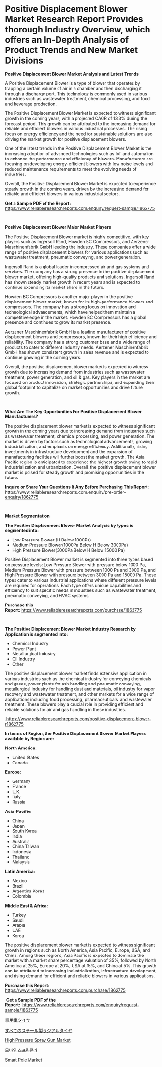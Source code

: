 <p><h1>Positive Displacement Blower Market Research Report Provides thorough Industry Overview, which offers an In-Depth Analysis of Product Trends and New Market Divisions</h1></p><p><strong>Positive Displacement Blower Market Analysis and Latest Trends</strong></p>
<p><p>A Positive Displacement Blower is a type of blower that operates by trapping a certain volume of air in a chamber and then discharging it through a discharge port. This technology is commonly used in various industries such as wastewater treatment, chemical processing, and food and beverage production.</p><p>The Positive Displacement Blower Market is expected to witness significant growth in the coming years, with a projected CAGR of 13.3% during the forecast period. This growth can be attributed to the increasing demand for reliable and efficient blowers in various industrial processes. The rising focus on energy efficiency and the need for sustainable solutions are also driving the market growth for positive displacement blowers.</p><p>One of the latest trends in the Positive Displacement Blower Market is the increasing adoption of advanced technologies such as IoT and automation to enhance the performance and efficiency of blowers. Manufacturers are focusing on developing energy-efficient blowers with low noise levels and reduced maintenance requirements to meet the evolving needs of industries.</p><p>Overall, the Positive Displacement Blower Market is expected to experience steady growth in the coming years, driven by the increasing demand for reliable and efficient blowers in various industrial sectors.</p></p>
<p><strong>Get a Sample PDF of the Report:&nbsp;</strong> <a href="https://www.reliableresearchreports.com/enquiry/request-sample/1862775">https://www.reliableresearchreports.com/enquiry/request-sample/1862775</a></p>
<p>&nbsp;</p>
<p><strong>Positive Displacement Blower Major Market Players</strong></p>
<p><p>The Positive Displacement Blower market is highly competitive, with key players such as Ingersoll Rand, Howden BC Compressors, and Aerzener Maschinenfabrik GmbH leading the industry. These companies offer a wide range of positive displacement blowers for various applications such as wastewater treatment, pneumatic conveying, and power generation.</p><p>Ingersoll Rand is a global leader in compressed air and gas systems and services. The company has a strong presence in the positive displacement blower market, offering high-quality products and solutions. Ingersoll Rand has shown steady market growth in recent years and is expected to continue expanding its market share in the future.</p><p>Howden BC Compressors is another major player in the positive displacement blower market, known for its high-performance blowers and compressors. The company has a strong focus on innovation and technological advancements, which have helped them maintain a competitive edge in the market. Howden BC Compressors has a global presence and continues to grow its market presence.</p><p>Aerzener Maschinenfabrik GmbH is a leading manufacturer of positive displacement blowers and compressors, known for their high efficiency and reliability. The company has a strong customer base and a wide range of products to cater to different industry needs. Aerzener Maschinenfabrik GmbH has shown consistent growth in sales revenue and is expected to continue growing in the coming years.</p><p>Overall, the positive displacement blower market is expected to witness growth due to increasing demand from industries such as wastewater treatment, power generation, and oil & gas. Key players in the market are focused on product innovation, strategic partnerships, and expanding their global footprint to capitalize on market opportunities and drive future growth.</p></p>
<p>&nbsp;</p>
<p><strong>What Are The Key Opportunities For Positive Displacement Blower Manufacturers?</strong></p>
<p><p>The positive displacement blower market is expected to witness significant growth in the coming years due to increasing demand from industries such as wastewater treatment, chemical processing, and power generation. The market is driven by factors such as technological advancements, growing industrialization, and emphasis on energy efficiency. Additionally, rising investments in infrastructure development and the expansion of manufacturing facilities will further boost the market growth. The Asia Pacific region is anticipated to experience the highest growth owing to rapid industrialization and urbanization. Overall, the positive displacement blower market is poised for steady growth and promising opportunities in the future.</p></p>
<p><strong>Inquire or Share Your Questions If Any Before Purchasing This Report:</strong> <a href="https://www.reliableresearchreports.com/enquiry/pre-order-enquiry/1862775">https://www.reliableresearchreports.com/enquiry/pre-order-enquiry/1862775</a></p>
<p>&nbsp;</p>
<p><strong>Market Segmentation</strong></p>
<p><strong>The Positive Displacement Blower Market Analysis by types is segmented into:</strong></p>
<p><ul><li>Low Pressure Blower (H Below 1000Pa)</li><li>Medium Pressure Blower(1000Pa Below H Below 3000Pa)</li><li>High Pressure Blower(3000Pa Below H Below 15000 Pa)</li></ul></p>
<p><p>Positive Displacement Blower market is segmented into three types based on pressure levels: Low Pressure Blower with pressure below 1000 Pa, Medium Pressure Blower with pressure between 1000 Pa and 3000 Pa, and High Pressure Blower with pressure between 3000 Pa and 15000 Pa. These types cater to various industrial applications where different pressure levels are required for operations. Each type offers unique capabilities and efficiency to suit specific needs in industries such as wastewater treatment, pneumatic conveying, and HVAC systems.</p></p>
<p><strong>Purchase this Report:&nbsp;</strong><a href="https://www.reliableresearchreports.com/purchase/1862775">https://www.reliableresearchreports.com/purchase/1862775</a></p>
<p>&nbsp;</p>
<p><strong>The Positive Displacement Blower Market Industry Research by Application is segmented into:</strong></p>
<p><ul><li>Chemical Industry</li><li>Power Plant</li><li>Metallurgical Industry</li><li>Oil Industry</li><li>Other</li></ul></p>
<p><p>The positive displacement blower market finds extensive application in various industries such as the chemical industry for conveying chemicals and gases, power plants for ash handling and pneumatic conveying, metallurgical industry for handling dust and materials, oil industry for vapor recovery and wastewater treatment, and other markets for a wide range of applications including food processing, pharmaceuticals, and wastewater treatment. These blowers play a crucial role in providing efficient and reliable solutions for air and gas handling in these industries.</p></p>
<p><a href="https://www.reliableresearchreports.com/positive-displacement-blower-r1862775">&nbsp;https://www.reliableresearchreports.com/positive-displacement-blower-r1862775</a></p>
<p><strong>In terms of Region, the Positive Displacement Blower Market Players available by Region are:</strong></p>
<p>
    <p> <strong> North America: </strong>
        <ul>
            <li>United States</li>
            <li>Canada</li>
        </ul>
        </p> 
    <p> <strong> Europe: </strong>
        <ul>
            <li>Germany</li>
            <li>France</li>
            <li>U.K.</li>
            <li>Italy</li>
            <li>Russia</li>
        </ul>
        </p> 
    <p> <strong> Asia-Pacific: </strong>
        <ul>
            <li>China</li>
            <li>Japan</li>
            <li>South Korea</li>
            <li>India</li>
            <li>Australia</li>
            <li>China Taiwan</li>
            <li>Indonesia</li>
            <li>Thailand</li>
            <li>Malaysia</li>
        </ul>
        </p> 
    <p> <strong> Latin America: </strong>
        <ul>
            <li>Mexico</li>
            <li>Brazil</li>
            <li>Argentina Korea</li>
            <li>Colombia</li>
        </ul>
        </p> 
    <p> <strong> Middle East & Africa: </strong>
        <ul>
            <li>Turkey</li>
            <li>Saudi</li>
            <li>Arabia</li>
            <li>UAE</li>
            <li>Korea</li>
        </ul>
    </p>
    </p>
<p><p>The positive displacement blower market is expected to witness significant growth in regions such as North America, Asia Pacific, Europe, USA, and China. Among these regions, Asia Pacific is expected to dominate the market with a market share percentage valuation of 35%, followed by North America at 25%, Europe at 20%, USA at 15%, and China at 5%. This growth can be attributed to increasing industrialization, infrastructure development, and rising demand for efficient and reliable blowers in various applications.</p></p>
<p><strong>Purchase this Report: </strong><a href="https://www.reliableresearchreports.com/purchase/1862775">https://www.reliableresearchreports.com/purchase/1862775</a></p>
<p>&nbsp;<strong>Get a Sample PDF of the Report:&nbsp;&nbsp;</strong><a href="https://www.reliableresearchreports.com/enquiry/request-sample/1862775">https://www.reliableresearchreports.com/enquiry/request-sample/1862775</a></p>
<p><strong></strong></p>
<p><p><a href="https://github.com/mathieurico66/Market-Research-Report-List-1/blob/main/424404321726.md">乗用車タイヤ</a></p><p><a href="https://github.com/ycmtqqhvk3273/Market-Research-Report-List-1/blob/main/686920121725.md">すべてのスチール製ラジアルタイヤ</a></p><p><a href="https://github.com/okotobwrhuteie/Market-Research-Report-List-2/blob/main/high-pressure-spray-gun-market.md">High Pressure Spray Gun Market</a></p><p><a href="https://github.com/lkwggful07722/Market-Research-Report-List-1/blob/main/448889920011.md">모바일 스프링클러</a></p><p><a href="https://github.com/myacatherineblakecaczo9vcsw/Market-Research-Report-List-2/blob/main/smart-pole-market.md">Smart Pole Market</a></p></p>